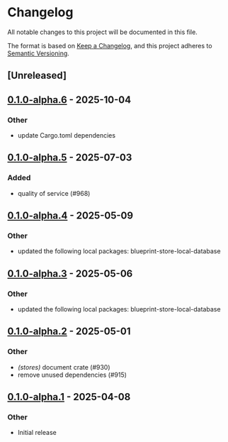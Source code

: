 # Changelog

All notable changes to this project will be documented in this file.

The format is based on [Keep a Changelog](https://keepachangelog.com/en/1.0.0/),
and this project adheres to [Semantic Versioning](https://semver.org/spec/v2.0.0.html).

## [Unreleased]

## [0.1.0-alpha.6](https://github.com/tangle-network/blueprint/compare/blueprint-stores-v0.1.0-alpha.5...blueprint-stores-v0.1.0-alpha.6) - 2025-10-04

### Other

- update Cargo.toml dependencies

## [0.1.0-alpha.5](https://github.com/tangle-network/blueprint/compare/blueprint-stores-v0.1.0-alpha.4...blueprint-stores-v0.1.0-alpha.5) - 2025-07-03

### Added

- quality of service (#968)

## [0.1.0-alpha.4](https://github.com/tangle-network/blueprint/compare/blueprint-stores-v0.1.0-alpha.3...blueprint-stores-v0.1.0-alpha.4) - 2025-05-09

### Other

- updated the following local packages: blueprint-store-local-database

## [0.1.0-alpha.3](https://github.com/tangle-network/blueprint/compare/blueprint-stores-v0.1.0-alpha.2...blueprint-stores-v0.1.0-alpha.3) - 2025-05-06

### Other

- updated the following local packages: blueprint-store-local-database

## [0.1.0-alpha.2](https://github.com/tangle-network/blueprint/compare/blueprint-stores-v0.1.0-alpha.1...blueprint-stores-v0.1.0-alpha.2) - 2025-05-01

### Other

- *(stores)* document crate (#930)
- remove unused dependencies (#915)

## [0.1.0-alpha.1](https://github.com/tangle-network/blueprint/releases/tag/blueprint-stores-v0.1.0-alpha.1) - 2025-04-08

### Other

- Initial release
